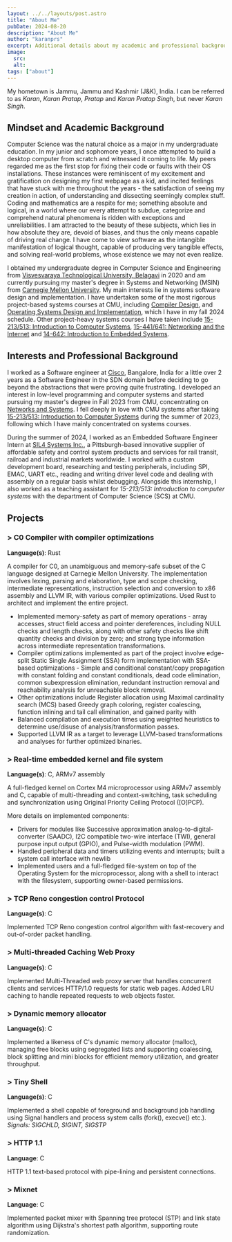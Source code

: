 ```yaml
---
layout: ../../layouts/post.astro
title: "About Me"
pubDate: 2024-08-20
description: "About Me"
author: "karanprs"
excerpt: Additional details about my academic and professional background. This post mainly covers information about my schooling, college, projects and interests, and can be considered as a personal statement.
image:
  src:
  alt:
tags: ["about"]
---
```


My hometown is Jammu, Jammu and Kashmir (J&K), India. I can be referred to as _Karan_, _Karan Pratap_, _Pratap_ and _Karan Pratap Singh_, but never _Karan Singh_.

## Mindset and Academic Background
Computer Science was the natural choice as a major in my undergraduate education. In my junior and sophomore years, I once attempted to build a desktop computer from scratch and witnessed it coming to life. My peers regarded me as the first stop for fixing their code or faults with their OS installations. These instances were reminiscent of my excitement and gratification on designing my first webpage as a kid, and incited feelings that have stuck with me throughout the years - the satisfaction of seeing my creation in action, of understanding and dissecting seemingly complex stuff. Coding and mathematics are a respite for me; something absolute and logical, in a world where our every attempt to subdue, categorize and comprehend natural phenomena is ridden with exceptions and unreliabilities. I am attracted to the beauty of these subjects, which lies in how absolute they are, devoid of biases, and thus the only means capable of driving real change. I have come to view software as the intangible manifestation of logical thought, capable of producing very tangible effects, and solving real-world problems, whose existence we may not even realize. 

I obtained my undergraduate degree in Computer Science and Engineering from [Visvesvaraya Technological University, Belagavi](https://vtu.ac.in/en/) in 2020 and am currently pursuing my master's degree in Systems and Networking (MSIN) from [Carnegie Mellon University](https://www.cmu.edu). My main interests lie in systems software design and implementation. I have undertaken some of the most rigorous project-based systems courses at CMU, including [Compiler Design](https://www.cs.cmu.edu/~janh/courses/411/24/index.html), and [Operating Systems Design and Implementation](https://www.cs.cmu.edu/~410/), which I have in my fall 2024 schedule. Other project-heavy systems courses I have taken include [15-213/513: Introduction to Computer Systems](https://www.cs.cmu.edu/~213), [15-441/641: Networking and the Internet](www.myheartisinthenetwork.com) and [14-642: Introduction to Embedded Systems](https://mews.sv.cmu.edu/teaching/14642/).

## Interests and Professional Background
I worked as a Software engineer at [Cisco](www.cisco.com), Bangalore, India for a little over 2 years as a Software Engineer in the SDN domain before deciding to go beyond the abstractions that were proving quite frustrating. I developed an interest in low-level programming and computer systems and started pursuing my master's degree in Fall 2023 from CMU, concentrating on [Networks and Systems](https://www.cmu.edu/ini/academics/msin/). I fell deeply in love with CMU systems after taking [15-213/513: Introduction to Computer Systems](https://www.cs.cmu.edu/~213) during the summer of 2023, following which I have mainly concentrated on systems courses. 

During the summer of 2024, I worked as an Embedded Software Engineer Intern at [SIL4 Systems Inc.](https://sil4systems.com/), a Pittsburgh-based innovative supplier of affordable safety and control system products and services for rail transit, railroad and industrial markets worldwide. I worked with a custom development board, researching and testing peripherals, including SPI, EMAC, UART etc., reading and writing driver level code and dealing with assembly on a regular basis whilst debugging. Alongside this internship, I also worked as a teaching assistant for _15-213/513: Introduction to computer systems_ with the department of Computer Science (SCS) at CMU.

## Projects
### > C0 Compiler with compiler optimizations
__Language(s)__: Rust

A compiler for C0, an unambiguous and memory-safe subset of the C language designed at Carnegie Mellon University. The implementation involves lexing, parsing and elaboration, type and scope checking, intermediate representations, instruction selection and conversion to x86 assembly and LLVM IR, with various compiler optimizations. Used Rust to architect and implement the entire project.

- Implemented memory-safety as part of memory operations - array accesses, struct field access and pointer dereferences, including NULL checks and length checks, along with other safety checks like shift quantity checks and division by zero; and strong type information across intermediate representation transformations.
- Compiler optimizations implemented as part of the project involve edge-split Static Single Assignment (SSA) form implementation with SSA-based optimizations - Simple and conditional constant/copy propagation with constant folding and constant conditionals, dead code elimination, common subexpression elimination, redundant instruction removal and reachability analysis for unreachable block removal.
- Other optimizations include Register allocation using Maximal cardinality search (MCS) based Greedy graph coloring, register coalescing, function inlining and tail call elimination, and gained parity with 
- Balanced compilation and execution times using weighted heuristics to determine use/disuse of analysis/transformation passes.
- Supported LLVM IR as a target to leverage LLVM-based transformations and analyses for further optimized binaries.
### > Real-time embedded kernel and file system
__Language(s)__: C, ARMv7 assembly

A full-fledged kernel on Cortex M4 microprocessor using ARMv7 assembly and C, capable of multi-threading and context-switching, task scheduling and synchronization using Original Priority Ceiling Protocol ([O]PCP). 

More details on implemented components:
- Drivers for modules like Successive approximation analog-to-digital-converter (SAADC), I2C compatible two-wire interface (TWI), general purpose input output (GPIO), and Pulse-width modulation (PWM).
- Handled peripheral data and timers utilizing events and interrupts; built a system call interface with newlib
- Implemented users and a full-fledged file-system on top of the Operating System for the microprocessor, along with a shell to interact with the filesystem, supporting owner-based permissions.
### > TCP Reno congestion control Protocol
__Language(s)__: C

Implemented TCP Reno congestion control algorithm with fast-recovery and out-of-order packet handling.
### > Multi-threaded Caching Web Proxy
__Language(s)__: C

Implemented Multi-Threaded web proxy server that handles concurrent clients and services HTTP/1.0 requests for static web pages. Added LRU caching to handle repeated requests to web objects faster.
### > Dynamic memory allocator
__Language(s)__: C

Implemented a likeness of C's dynamic memory allocator (malloc), managing free blocks using segregated lists and supporting coalescing, block splitting and mini blocks for efficient memory utilization, and greater throughput.
### > Tiny Shell
__Language(s)__: C

Implemented a shell capable of foreground and background job handling using Signal handlers and process system calls (fork(), execve() etc.).\
_Signals: SIGCHLD, SIGINT, SIGSTP_
### > HTTP 1.1
__Language__: C

HTTP 1.1 text-based protocol with pipe-lining and persistent connections.

### > Mixnet
__Language__: C

Implemented packet mixer with Spanning tree protocol (STP) and link state algorithm using Dijkstra's shortest path algorithm, supporting route randomization.